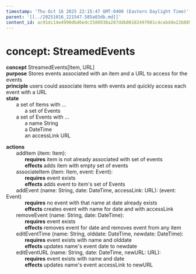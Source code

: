 ```yaml
---
timestamp: 'Thu Oct 16 2025 22:15:47 GMT-0400 (Eastern Daylight Time)'
parent: '[[../20251016_221547.585a03db.md]]'
content_id: ac91dc14e4990dbd6edc1580938a287ddb00182497001c4cabdde22b8852fa2d
---
```


# concept: StreamedEvents

**concept** StreamedEvents\[Item, URL]\
**purpose** Stores events associated with an item and a URL to access for the events\
**principle** users could associate items with events and quickly access each event with a URL\
**state**\
       a set of Items with ...\
             a set of Events\
       a set of Events with ...\
             a name String\
             a DateTime\
             an accessLink URL

**actions**\
       addItem (item: Item):\
             **requires** item is not already associated with set of events\
             **effects** adds item with empty set of events\
       associateItem (item: Item, event: Event):\
             **requires** event exists\
             **effects** adds event to item's set of Events\
       addEvent (name: String, date: DateTime, accessLink: URL): (event: Event)\
             **requires** no event with that name at date already exists\
             **effects** creates event with name for date and with accessLink\
       removeEvent (name: String, date: DateTime):\
             **requires** event exists\
             **effects** removes event for date and removes event from any item\
       editEventTime (name: String, olddate: DateTime, newdate: DateTime):\
             **requires** event exists with name and olddate\
             **effects** updates name's event date to newdate\
       editEventURL (name: String, date: DateTime, newURL: URL):\
             **requires** event exists with name and date\
             **effects** updates name's event accessLink to newURL
